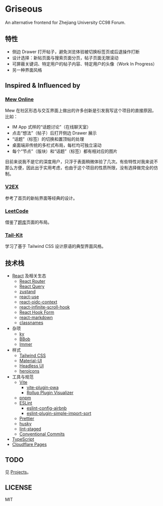 # Griseous

An alternative frontend for Zhejiang University CC98 Forum.

## 特性

- 侧边 Drawer 打开帖子，避免浏览体验被切换标签页或后退操作打断
- 设计选择：新帖页面与搜索页面分页，帖子页面无限滚动
- 可屏蔽关键词、特定用户的帖子内容、特定用户的头像（Work In Progress）
- 另一种界面风格

## Inspired & Influenced by

### [Mew Online](https://mew.fun/)

Mew 在社区形态与交互界面上做出的许多创新是引发我写这个项目的直接原因，比如：

- IM App 式样的“话题讨论”（在线聊天室）
- 点击“想法”（帖子）后打开侧边 Drawer 展示
- “话题”（标签）的切换和置顶帖的处理
- 桌面端非传统的多栏式布局，每栏均可独立滚动
- 每个“节点”（版块）和“话题”（标签）都有相对应的图片

目前来说我不是它的深度用户，只浮于表面稍微体验了几次。有些特性对我来说不那么方便，因此出于实用考虑，也由于这个项目的性质所限，没有选择做完全的仿制。

### [V2EX](https://v2ex.com/)

参考了首页的新帖界面等经典的设计。

### [LeetCode](https://leetcode.com/)

借鉴了[题库](https://leetcode.com/problemset/all/)页面的布局。

### [Tail-Kit](https://www.tailwind-kit.com/)

学习了基于 Tailwind CSS 设计原语的典型界面风格。

## 技术栈

- [React](https://github.com/facebook/react) 及相关生态
  - [React Router](https://github.com/remix-run/react-router)
  - [React Query](https://github.com/tannerlinsley/react-query)
  - [zustand](https://github.com/pmndrs/zustand)
  - [react-use](https://github.com/streamich/react-use)
  - [react-oidc-context](https://github.com/pamapa/react-oidc-context)
  - [react-infinite-scroll-hook](https://github.com/onderonur/react-infinite-scroll-hook)
  - [React Hook Form](https://github.com/react-hook-form/react-hook-form)
  - [react-markdown](https://github.com/remarkjs/react-markdown)
  - [classnames](https://github.com/JedWatson/classnames)
- 杂项
  - [ky](https://github.com/sindresorhus/ky)
  - [BBob](https://github.com/JiLiZART/BBob)
  - [Immer](https://github.com/immerjs/immer)
- 样式
  - [Tailwind CSS](https://github.com/tailwindlabs/tailwindcss)
  - [Material-UI](https://github.com/mui-org/material-ui)
  - [Headless UI](https://github.com/tailwindlabs/headlessui)
  - [heroicons](https://github.com/tailwindlabs/heroicons)
- 工具与规范
  - [Vite](https://github.com/vitejs/vite)
    - [vite-plugin-pwa](https://github.com/antfu/vite-plugin-pwa)
    - [Rollup Plugin Visualizer](https://github.com/btd/rollup-plugin-visualizer)
  - [pnpm](https://github.com/pnpm/pnpm)
  - [ESLint](https://github.com/eslint/eslint)
    - [eslint-config-airbnb](https://github.com/airbnb/javascript/tree/master/packages/eslint-config-airbnb)
    - [eslint-plugin-simple-import-sort](https://github.com/lydell/eslint-plugin-simple-import-sort)
  - [Prettier](https://github.com/prettier/prettier)
  - [husky](https://github.com/typicode/husky)
  - [lint-staged](https://github.com/okonet/lint-staged)
  - [Conventional Commits](https://www.conventionalcommits.org/en/v1.0.0/)
- [TypeScript](https://www.typescriptlang.org/)
- [Cloudflare Pages](https://pages.cloudflare.com/)

## TODO

见 [Projects](https://github.com/CoolSpring8/griseous/projects)。

## LICENSE

MIT
